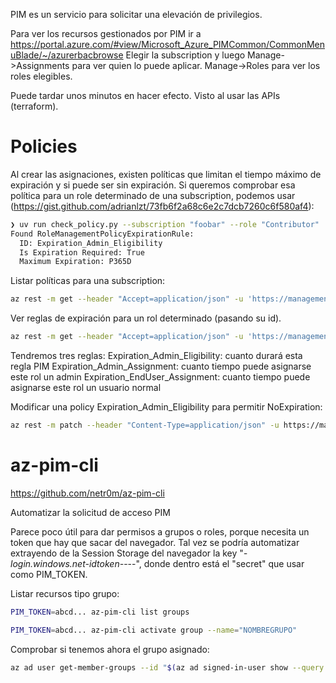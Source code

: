 PIM es un servicio para solicitar una elevación de privilegios.

Para ver los recursos gestionados por PIM ir a <https://portal.azure.com/#view/Microsoft_Azure_PIMCommon/CommonMenuBlade/~/azurerbacbrowse>
Elegir la subscription y luego Manage->Assignments para ver quien lo puede aplicar. Manage->Roles para ver los roles elegibles.

Puede tardar unos minutos en hacer efecto. Visto al usar las APIs (terraform).

# Policies

Al crear las asignaciones, existen políticas que limitan el tiempo máximo de expiración y si puede ser sin expiración.
Si queremos comprobar esa política para un role determinado de una subscription, podemos usar (<https://gist.github.com/adrianlzt/73fb6f2a68c6e2c7dcb7260c6f580af4>):

```bash
❯ uv run check_policy.py --subscription "foobar" --role "Contributor"
Found RoleManagementPolicyExpirationRule:
  ID: Expiration_Admin_Eligibility
  Is Expiration Required: True
  Maximum Expiration: P365D
```

Listar políticas para una subscription:

```bash
az rest -m get --header "Accept=application/json" -u 'https://management.azure.com/providers/Microsoft.Subscription/subscriptions/SUBSCRIPTIONID/providers/Microsoft.Authorization/roleManagementPolicies?api-version=2020-10-01'
```

Ver reglas de expiración para un rol determinado (pasando su id).

```bash
az rest -m get --header "Accept=application/json" -u 'https://management.azure.com/providers/Microsoft.Subscription/subscriptions/ca10b945-6790-40c1-8f2b-8d8db9294292/providers/Microsoft.Authorization/roleManagementPolicies?api-version=2020-10-01' | jq '.value[] | select(.name == "b24988ac-6180-42a0-ab88-20f7382dd24c")' | jq '.properties.effectiveRules[] | select(.ruleType == "RoleManagementPolicyExpirationRule")'
```

Tendremos tres reglas:
Expiration_Admin_Eligibility: cuanto durará esta regla PIM
Expiration_Admin_Assignment: cuanto tiempo puede asignarse este rol un admin
Expiration_EndUser_Assignment: cuanto tiempo puede asignarse este rol un usuario normal

Modificar una policy Expiration_Admin_Eligibility para permitir NoExpiration:

```bash
az rest -m patch --header "Content-Type=application/json" -u https://management.azure.com/providers/Microsoft.Subscription//subscriptions/SUBSCRIPTIONID/providers/Microsoft.Authorization/roleManagementPolicies/ROLEMANAGEMENTID\?api-version\=2020-10-01 --body '{ "properties": { "rules": [ { "isExpirationRequired": false, "maximumDuration": "P365D", "id": "Expiration_Admin_Eligibility", "ruleType": "RoleManagementPolicyExpirationRule", "target": { "caller": "Admin", "operations": [ "All" ], "level": "Eligibility", "targetObjects": null, "inheritableSettings": null, "enforcedSettings": null } } ] } }'
```

# az-pim-cli

<https://github.com/netr0m/az-pim-cli>

Automatizar la solicitud de acceso PIM

Parece poco útil para dar permisos a grupos o roles, porque necesita un token que hay que sacar del navegador.
Tal vez se podría automatizar extrayendo de la Session Storage del navegador la key "_-login.windows.net-idtoken-_---", donde dentro está el "secret" que usar como PIM_TOKEN.

Listar recursos tipo grupo:

```bash
PIM_TOKEN=abcd... az-pim-cli list groups
```

```bash
PIM_TOKEN=abcd... az-pim-cli activate group --name="NOMBREGRUPO"
```

Comprobar si tenemos ahora el grupo asignado:

```bash
az ad user get-member-groups --id "$(az ad signed-in-user show --query id -o tsv)"
```
